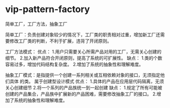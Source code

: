 # vip-pattern-factory
简单工厂，工厂方法，抽象工厂


简单工厂：负责创建对象较少的情况下，工厂类的职责相对过重，增加新工厂还需要修改工厂类的判断，不利于扩展，违背了开闭原则。
 
  工厂方法模式：
  优点：
  1.用户只需要关心所需产品对用的工厂，无需关心创建的细节。
  2.加入新产品符合开闭原则，提高了系统的可扩展性。
 缺点：
  1.类的个数容易过多，增加代码结构复杂度。
  2.增加了系统的抽象性和理解难度。

 抽象工厂模式：是指提供一个创建一系列相关或互相依赖对象的接口，无须指定他们具体   的类。
  属于创建型设计模式
  优点：
       1.具体的产品在应用层代码隔离，无须关心创建细节
       2.将一个系列的产品族统一到一起创建
  缺点：
       1.规定了所有可能被创建的产品集合，产品族中扩展新的产品困难，需要修改抽象工厂的接口。
       2.增加了系统的抽象性和理解难度。
 
